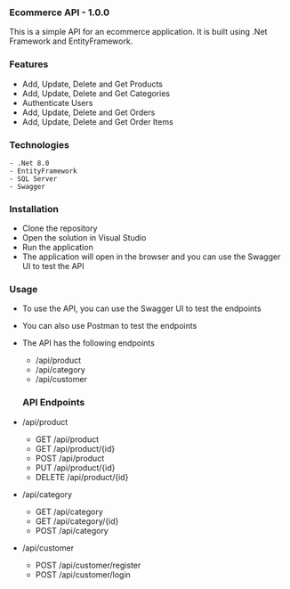 ### Ecommerce API - 1.0.0

This is a simple API for an ecommerce application. It is built using .Net Framework and EntityFramework.

### Features

- Add, Update, Delete and Get Products
- Add, Update, Delete and Get Categories
- Authenticate Users
- Add, Update, Delete and Get Orders
- Add, Update, Delete and Get Order Items

### Technologies

	- .Net 8.0
	- EntityFramework
	- SQL Server
	- Swagger

### Installation

- Clone the repository
- Open the solution in Visual Studio
- Run the application
- The application will open in the browser and you can use the Swagger UI to test the API

### Usage

- To use the API, you can use the Swagger UI to test the endpoints
- You can also use Postman to test the endpoints
- The API has the following endpoints

	- /api/product
	- /api/category
	- /api/customer

	### API Endpoints
- /api/product
	- GET /api/product
	- GET /api/product/{id}
	- POST /api/product
	- PUT /api/product/{id}
	- DELETE /api/product/{id}

- /api/category
	- GET /api/category
	- GET /api/category/{id}
	- POST /api/category


- /api/customer
	- POST /api/customer/register
	- POST /api/customer/login

		